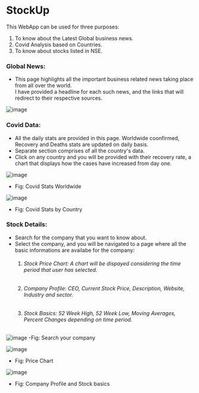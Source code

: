 # StockUp

This WebApp can be used for three purposes:
1. To know about the Latest Global business news.
2. Covid Analysis based on Countries.
3. To know about stocks listed in NSE.

### Global News:
- This page highlights all the important business related news taking place from all over the world.\
I have provided a headline for each such news, and the links that will redirect to their respective sources.

![image](https://user-images.githubusercontent.com/40135714/87764344-d9221c00-c833-11ea-8499-a896de6536d4.png)

### Covid Data:
- All the daily stats are provided in this page. Worldwide coonfirmed, Recovery and Deaths stats are updated on daily basis.
- Separate section comprises of all the country's data.
- Click on any country and you will be provided with their recovery rate, a chart that displays how the cases have increased from day one.

![image](https://user-images.githubusercontent.com/40135714/87764548-39b15900-c834-11ea-9e5a-8526d3da6e0a.png)
- Fig: Covid Stats Worldwide

![image](https://user-images.githubusercontent.com/40135714/87764795-9280f180-c834-11ea-80c1-6dafef994494.png)
- Fig: Covid Stats by Country

### Stock Details:
- Search for the company that you want to know about.
- Select the company, and you will be navigated to a page where all the basic informations are availabe for the company:
  1. ###### Stock Price Chart: A chart will be dispayed considering the time period that user has selected.
  2. ###### Company Profile: CEO, Current Stock Price, Description, Website, Industry and sector.
  3. ###### Stock Basics: 52 Week High, 52 Week Low, Moving Averages, Percent Changes depending on time period.

![image](https://user-images.githubusercontent.com/40135714/87764969-d5db6000-c834-11ea-821e-087594207406.png)
-Fig: Search your company

![image](https://user-images.githubusercontent.com/40135714/87765258-3cf91480-c835-11ea-8d19-79976166e10c.png)
- Fig: Price Chart

![image](https://user-images.githubusercontent.com/40135714/87765365-54d09880-c835-11ea-8cf5-38981155b61a.png)
- Fig: Company Profile and Stock basics
